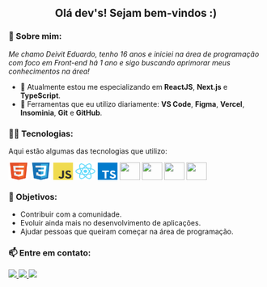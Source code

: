 <h2 align='center'>
  Olá dev's! Sejam bem-vindos :)
</h2>

### 🖖 Sobre mim:

<p><em>Me chamo Deivit Eduardo, tenho 16 anos e iniciei na área de programação com foco em Front-end há 1 ano e sigo buscando aprimorar meus conhecimentos na área!</em></p>

- 🚀 Atualmente estou me especializando em **ReactJS**, **Next.js** e **TypeScript**.
- 🧰 Ferramentas que eu utilizo diariamente: **VS Code**, **Figma**, **Vercel**, **Insominia**, **Git** e **GitHub**.

### 👨‍💻 Tecnologias:

Aqui estão algumas das tecnologias que utilizo:

<div>
  <img align="center" alt="" title="HTML" height="35" width="40" src="https://raw.githubusercontent.com/devicons/devicon/master/icons/html5/html5-original.svg">
  <img align="center" alt="" title="CSS" height="35" width="40" src="https://raw.githubusercontent.com/devicons/devicon/master/icons/css3/css3-original.svg">
  <img align="center" alt="" title="JavaScript" height="35" width="40" src="https://raw.githubusercontent.com/devicons/devicon/master/icons/javascript/javascript-original.svg">
  <img align="center" alt="" title="ReactJS" height="35" width="40" src="https://raw.githubusercontent.com/devicons/devicon/master/icons/react/react-original.svg">
  <img align="center" alt="" title="TypeScript" height="35" width="40" src="https://raw.githubusercontent.com/devicons/devicon/master/icons/typescript/typescript-original.svg">
  <img align="center" alt="" title="Next.js" height="35" width="40" src="https://skillicons.dev/icons?i=nextjs">
  <img align="center" alt="" title="TailwindCSS" height="35" width="40" src="https://skillicons.dev/icons?i=tailwindcss">
  <img align="center" alt="" title="Sass" height="35" width="40" src="https://skillicons.dev/icons?i=sass">
  <img align="center" alt="" title="Styled Components" height="35" width="40" src="https://skillicons.dev/icons?i=styledcomponents">
</div>

### 🔮 Objetivos:

- Contribuir com a comunidade.
- Evoluir ainda mais no desenvolvimento de aplicações.
- Ajudar pessoas que queiram começar na área de programação.

### 📫 Entre em contato:

<a href="https://www.linkedin.com/in/deivit-eduardo" alt="Linkedin">
  <img src="https://img.shields.io/badge/-Linkedin-070A1C?style=for-the-badge&logo=Linkedin&logoColor=9333ea&link=https://www.linkedin.com/in/deivit-eduardo"/>
</a>

<a href="mailto:deiviteduardo87@gmail.com" alt="Gmail">
  <img src="https://img.shields.io/badge/-Gmail-070A1C?style=for-the-badge&logo=Gmail&logoColor=9333ea&link=mailto:eduardoalmeida5547@gmail.com"/>
</a>

<a href="https://www.instagram.com/xeduardozz_" alt="Instagram">
  <img src="https://img.shields.io/badge/-Instagram-070A1C?style=for-the-badge&logo=Instagram&logoColor=9333ea&link=https://www.instagram.com/xeduardozz_"/>
</a>
